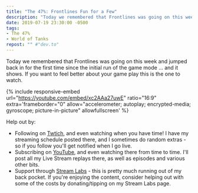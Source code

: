 ```yaml
---
title: "The 47%: Frontlines Fun for a Few"
description: "Today we remembered that Frontlines was going on this week and jumped back in for the first time since the initial run of the game mode &hellip; and it shows. If you want to feel better about your game play this is the one to watch."
date: 2019-07-19 23:30:00 -0500
tags:
- The 47%
- World of Tanks
repost: "" #"dev.to"
---
```


Today we remembered that Frontlines was going on this week and jumped back in for the first time since the initial run of the game mode &hellip; and it shows. If you want to feel better about your game play this is the one to watch.

<!--more-->

{% include responsive-embed url="https://youtube.com/embed/xc2AAa27uwE" ratio="16:9" extra='frameborder="0" allow="accelerometer; autoplay; encrypted-media; gyroscope; picture-in-picture" allowfullscreen' %}

Help out by:
 * Following on [Twtich](https://twitch.tv/AnonJr_Live), and even watching when you have time! I have my streaming schedule posted there, and I sometimes do random extras - so if you follow you'll get notified when I go live.
 * Subscribing on [YouTube](http://www.youtube.com/channel/UCXafqhKHbkSUIrq0LAuu0tw), and even watching there from time to time. I'll post all my Live Stream replays there, as well as episodes and various other bits.
 * Support through [Stream Labs](https://streamlabs.com/anonjr_live) - this is pretty much running out of my back pocket. If you're enjoying the content, consider helping out with some of the costs by donating/tipping on my Stream Labs page.